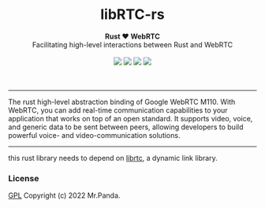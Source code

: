 <h1 align="center">
    libRTC-rs
</h1>
<div align="center">
    <strong>Rust ❤️ WebRTC</strong>
    </br>
    <span>Facilitating high-level interactions between Rust and WebRTC</span>
</div>
</br>
<div align="center">
    <img src="https://img.shields.io/github/languages/top/mycrl/libwebrtc-rs"/>
    <img src="https://img.shields.io/github/license/mycrl/libwebrtc-rs"/>
    <img src="https://img.shields.io/github/issues/mycrl/libwebrtc-rs"/>
    <img src="https://img.shields.io/github/stars/mycrl/libwebrtc-rs"/>
</div>
<br/>
<br/>

---

The rust high-level abstraction binding of Google WebRTC M110. With WebRTC, you can add real-time communication capabilities to your application that works on top of an open standard. It supports video, voice, and generic data to be sent between peers, allowing developers to build powerful voice- and video-communication solutions.

---

this rust library needs to depend on [librtc](https://github.com/mycrl/librtc), a dynamic link library.

### License
[GPL](./LICENSE) Copyright (c) 2022 Mr.Panda.
